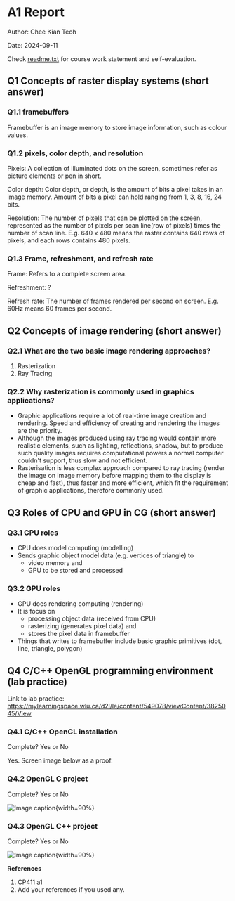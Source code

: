 # A1 Report

Author: Chee Kian Teoh

Date: 2024-09-11 

Check [readme.txt](readme.txt) for course work statement and self-evaluation. 
   
## Q1 Concepts of raster display systems (short answer)


### Q1.1 framebuffers

Framebuffer is an image memory to store image information, such as colour values.


### Q1.2 pixels, color depth, and resolution

Pixels: A collection of illuminated dots on the screen, sometimes refer as picture elements or pen in short.

Color depth: Color depth, or depth, is the amount of bits a pixel takes in an image memory. Amount of bits a pixel can hold ranging from 1, 3, 8, 16, 24 bits.

Resolution: The number of pixels that can be plotted on the screen, represented as the number of pixels per scan line(row of pixels) times the number of scan line. E.g. 640 x 480 means the raster contains 640 rows of pixels, and each rows contains 480 pixels. 


### Q1.3 Frame, refreshment, and refresh rate

Frame: Refers to a complete screen area. 

Refreshment: ?

Refresh rate: The number of frames rendered per second on screen. E.g. 60Hz means 60 frames per second.


## Q2 Concepts of image rendering (short answer)


### Q2.1 What are the two basic image rendering approaches?
1. Rasterization
2. Ray Tracing


### Q2.2 Why rasterization is commonly used in graphics applications?
- Graphic applications require a lot of real-time image creation and rendering. Speed and efficiency of creating and rendering the images are the priority.
- Although the images produced using ray tracing would contain more realistic elements, such as lighting, reflections, shadow, but to produce such quality images requires computational powers a normal computer couldn't support, thus slow and not efficient.
- Rasterisation is less complex approach compared to ray tracing (render the image on image memory before mapping them to the display is cheap and fast), thus faster and more efficient, which fit the requirement of graphic applications, therefore commonly used.
 

## Q3 Roles of CPU and GPU in CG (short answer)


### Q3.1 CPU roles

- CPU does model computing (modelling)
- Sends graphic object model data (e.g. vertices of triangle) to
  - video memory and
  - GPU
  to be stored and processed

### Q3.2 GPU roles

- GPU does rendering computing (rendering)
- It is focus on 
  - processing object data (received from CPU)
  - rasterizing (generates pixel data) and
  - stores the pixel data in framebuffer
- Things that writes to framebuffer include basic graphic primitives (dot, line, triangle, polygon)


## Q4 C/C++ OpenGL programming environment (lab practice)

Link to lab practice: https://mylearningspace.wlu.ca/d2l/le/content/549078/viewContent/3825045/View


### Q4.1 C/C++ OpenGL installation 

Complete? Yes or No 

<!--If you answer Yes, insert a screenshot image to show the completion.-->
Yes. Screen image below as a proof.

<!-- ![Image caption](images/demo.png){width=90%} -->


<!-- If No, add a short description to describe the issues encountered.-->

### Q4.2 OpenGL C project 

Complete? Yes or No 

<!--If you answer Yes, insert a screenshot image to show the completion.-->

![Image caption](images/demo.png){width=90%}

<!-- If No, add a short description to describe the issues encountered.-->

### Q4.3 OpenGL C++ project 

Complete? Yes or No 

<!--If you answer Yes, insert a screenshot image to show the completion.-->

![Image caption](images/demo.png){width=90%}

<!-- If No, add a short description to describe the issues encountered.-->



**References**

1. CP411 a1
2. Add your references if you used any. 
